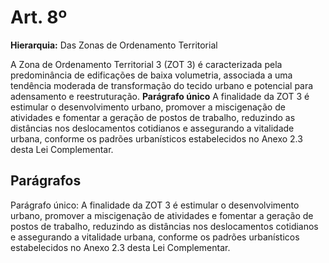 # Art. 8º

**Hierarquia:** Das Zonas de Ordenamento Territorial

A Zona de Ordenamento Territorial 3 (ZOT 3) é caracterizada pela predominância de edificações de baixa volumetria, associada a uma tendência moderada de transformação do tecido urbano e potencial para adensamento e reestruturação.
**Parágrafo único** A finalidade da ZOT 3 é estimular o desenvolvimento urbano, promover a miscigenação de atividades e fomentar a geração de postos de trabalho, reduzindo as distâncias nos deslocamentos cotidianos e assegurando a vitalidade urbana, conforme os padrões urbanísticos estabelecidos no Anexo 2.3 desta Lei Complementar.

## Parágrafos
Parágrafo único: A finalidade da ZOT 3 é estimular o desenvolvimento urbano, promover a miscigenação de atividades e fomentar a geração de postos de trabalho, reduzindo as distâncias nos deslocamentos cotidianos e assegurando a vitalidade urbana, conforme os padrões urbanísticos estabelecidos no Anexo 2.3 desta Lei Complementar.




